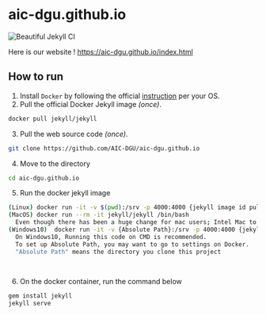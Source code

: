 # aic-dgu.github.io

![Beautiful Jekyll CI](https://github.com/AIC-DGU/aic-dgu.github.io/workflows/Beautiful%20Jekyll%20CI/badge.svg)

Here is our website ! 
https://aic-dgu.github.io/index.html

## How to run

1. Install `Docker` by following the official [instruction](https://docs.docker.com/get-docker/) per your OS.
2. Pull the official Docker Jekyll image <i>(once)</i>.
```bash
docker pull jekyll/jekyll
```
3. Pull the web source code <i>(once)</i>.
```bash
git clone https://github.com/AIC-DGU/aic-dgu.github.io
```

4. Move to the directory
```bash
cd aic-dgu.github.io
```

5. Run the docker jekyll image
```bash
(Linux) docker run -it -v $(pwd):/srv -p 4000:4000 {jekyll image id pulled at the step 2} /bin/bash
(MacOS) docker run --rm -it jekyll/jekyll /bin/bash
  Even though there has been a huge change for mac users; Intel Mac to M1 mac, you can run the same code regardless. 
(Windows10)  docker run -it -v {Absolute Path}:/srv -p 4000:4000 {jekyll image id} /bin/bash
  On Windows10, Running this code on CMD is recommended.
  To set up Absolute Path, you may want to go to settings on Docker.
  "Absolute Path" means the directory you clone this project
  
  
```
6. On the docker container, run the command below
```bash
gem install jekyll
jekyll serve
```

